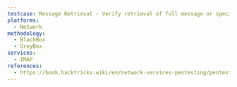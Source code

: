 ```yaml
---
testcase: Message Retrieval - Verify retrieval of full message or specific parts using: A1 FETCH <msg> BODY[], A1 UID FETCH <msg> BODY.PEEK[]
platforms: 
  - Network
methodology: 
  - BlackBox
  - GreyBox
services:
  - IMAP
references:
  - https://book.hacktricks.wiki/en/network-services-pentesting/pentesting-imap.html
---
```

